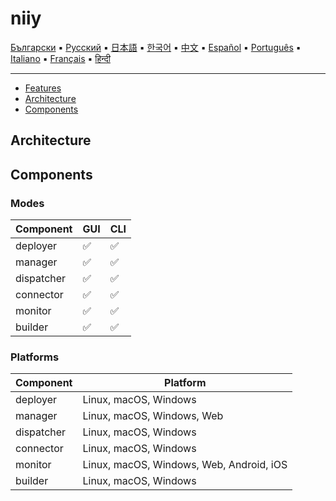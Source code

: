 # niiy

[Български](docs/introduction/README_bg.md) ▪ [Русский](docs/introduction/README_ru.md) ▪ [日本語](docs/introduction/README_jp.md) ▪ [한국어](docs/introduction/README_ko.md)
 ▪ [中文](docs/introduction/README_ja.md) ▪ [Español](docs/introduction/README_es.md) ▪ [Português](docs/introduction/README_pt.md) ▪ [Italiano](docs/introduction/README_it.md)
 ▪ [Français](docs/introduction/README_fr.md) ▪ [हिन्दी](docs/introduction/README_hi.md)

---

* [Features](#features)
* [Architecture](#architecture)
* [Components](#components)

## Architecture

## Components

### Modes
| Component  | GUI| CLI |
|------------|----|-----|
| deployer   |:white_check_mark:|:white_check_mark:|
| manager    |:white_check_mark:|:white_check_mark:|
| dispatcher |:white_check_mark:|:white_check_mark:|
| connector  |:white_check_mark:|:white_check_mark:|
| monitor    |:white_check_mark:|:white_check_mark:|
| builder    |:white_check_mark:|:white_check_mark:|

### Platforms
| Component  | Platform |
|------------|----|
| deployer   |Linux, macOS, Windows|
| manager    |Linux, macOS, Windows, Web|
| dispatcher |Linux, macOS, Windows|
| connector  |Linux, macOS, Windows|
| monitor    |Linux, macOS, Windows, Web, Android, iOS|
| builder    |Linux, macOS, Windows|




